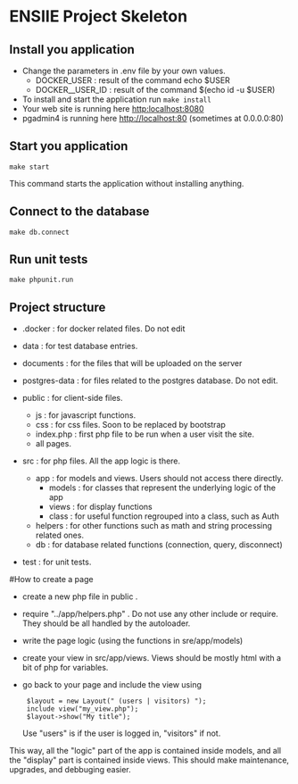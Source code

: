 # ENSIIE Project Skeleton

## Install you application
* Change the parameters in .env file by your own values.
    * DOCKER_USER : result of the command echo $USER
    * DOCKER__USER_ID : result of the command $(echo id -u $USER)
* To install and start the application run `make install`
* Your web site is running here [http:localhost:8080](http:localhost:8080)
* pgadmin4 is running here [http://localhost:80](http:localhost:80) 
(sometimes at 0.0.0.0:80)

## Start you application
`make start`

This command starts the application without installing anything.

## Connect to the database
`make db.connect`

## Run unit tests
`make phpunit.run`

## Project structure

* .docker : for docker related files. Do not edit
* data : for test database entries.
* documents : for the files that will be uploaded on the server
* postgres-data : for files related to the postgres database. Do not edit.
* public : for client-side files.
    * js : for javascript functions.
    * css : for css files. Soon to be replaced by bootstrap
    * index.php : first php file to be run when a user visit the site.
    * all pages. 
* src : for php files. All the app logic is there.
    * app : for models and views. Users should not access there directly.
        * models : for classes that represent the underlying logic of the app
        * views : for display functions
        * class : for useful function regrouped into a class, such as Auth
    * helpers : for other functions such as math and string processing related ones.
    * db : for database related functions (connection, query, disconnect)
    
* test : for unit tests. 

#How to create a page
 * create a new php file in public .
 * require "../app/helpers.php" . 
    Do not use any other include or require. They should be all handled by the autoloader.
 * write the page logic (using the functions in sre/app/models)
 * create your view in src/app/views. Views should be mostly html with a bit of php for variables.
 * go back to your page and include the view using 
 
        $layout = new Layout(" (users | visitors) ");
        include view("my_view.php");
        $layout->show("My title");
    Use "users" is if the user is logged in, "visitors" if not.    

 
 This way, all the "logic" part of the app is contained inside models, and all the "display"
 part is contained inside views. This should make maintenance, upgrades, and debbuging easier.   
 
 
 
 
 
 
 
 
 
 
 
 
 
 
 
 
 
 
 
 
 
 
 
 







    
    
    